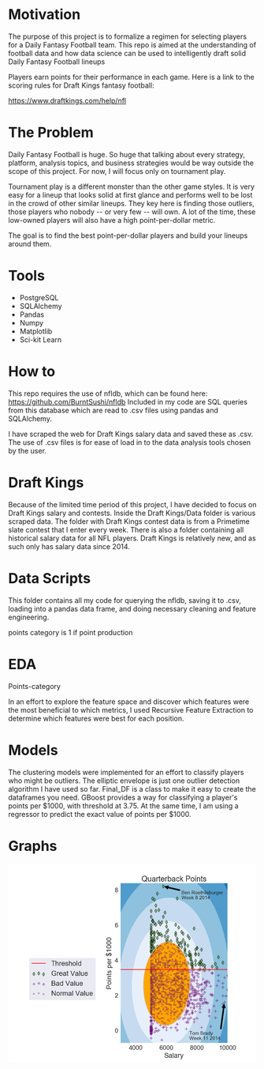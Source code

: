 # Motivation

The purpose of this project is to formalize a regimen for selecting players for a Daily Fantasy Football team. This repo is aimed at the understanding of football data and how data science can be used to intelligently draft solid Daily Fantasy Football lineups

Players earn points for their performance in each game. Here is a link to the scoring rules for Draft Kings fantasy football:

https://www.draftkings.com/help/nfl


# The Problem

Daily Fantasy Football is huge. So huge that talking about every strategy, platform, analysis topics, and business strategies would be way outside the scope of this project. For now, I will focus only on tournament play.

Tournament play is a different monster than the other game styles. It is very easy for a lineup that looks solid at first glance and performs well to be lost in the crowd of other similar lineups. They key here is finding those outliers, those players who nobody -- or very few --  will own. A lot of the time, these low-owned players will also have a high point-per-dollar metric.

The goal is to find the best point-per-dollar players and build your lineups around them.

# Tools

-   PostgreSQL
-   SQLAlchemy
-   Pandas
-   Numpy
-   Matplotlib
-   Sci-kit Learn

# How to

This repo requires the use of nfldb, which can be found here: https://github.com/BurntSushi/nfldb
Included in my code are SQL queries from this database which are read to .csv files using pandas and SQLAlchemy.

I have scraped the web for Draft Kings salary data and saved these as .csv. The use of .csv files is for ease of load in to the data analysis tools chosen by the user.

# Draft Kings

Because of the limited time period of this project, I have decided to focus on Draft Kings salary and contests. Inside the Draft Kings/Data folder is various scraped data. The folder with Draft Kings contest data is from a Primetime slate contest that I enter every week. There is also a folder containing all historical salary data for all NFL players. Draft Kings is relatively new, and as such only has salary data since 2014.

# Data Scripts

This folder contains all my code for querying the nfldb, saving it to .csv, loading into a pandas data frame, and doing necessary cleaning and feature engineering.

points category is 1 if point production

# EDA

Points-category

In an effort to explore the feature space and discover which features were the most beneficial to which metrics, I used Recursive Feature Extraction to determine which features were best for each position.

# Models
The clustering models were implemented for an effort to classify players who might be outliers. The elliptic envelope is just one outlier detection algorithm I have used so far. Final_DF is a class to make it easy to create the dataframes you need. GBoost provides a way for classifying a player's points per $1000, with threshold at 3.75. At the same time, I am using a regressor to predict the exact value of points per $1000.

# Graphs
![alt text](Quarterback_Value.png "Threshold for Value Quaterbacks")
